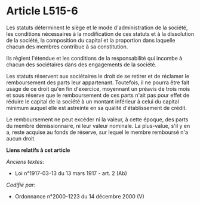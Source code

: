 # Article L515-6

Les statuts déterminent le siège et le mode d'administration de la société, les conditions nécessaires à la modification de
ces statuts et à la dissolution de la société, la composition du capital et la proportion dans laquelle chacun des membres
contribue à sa constitution.

Ils règlent l'étendue et les conditions de la responsabilité qui incombe à chacun des sociétaires dans des engagements de la
société.

Les statuts réservent aux sociétaires le droit de se retirer et de réclamer le remboursement des parts leur appartenant.
Toutefois, il ne pourra être fait usage de ce droit qu'en fin d'exercice, moyennant un préavis de trois mois et sous réserve
que le remboursement de ces parts n'ait pas pour effet de réduire le capital de la société à un montant inférieur à celui du
capital minimum auquel elle est astreinte en sa qualité d'établissement de crédit.

Le remboursement ne peut excéder ni la valeur, à cette époque, des parts du membre démissionnaire, ni leur valeur nominale.
La plus-value, s'il y en a, reste acquise au fonds de réserve, sur lequel le membre remboursé n'a aucun droit.

**Liens relatifs à cet article**

_Anciens textes_:

  - Loi n°1917-03-13 du 13 mars 1917 - art. 2 (Ab)

_Codifié par_:

  - Ordonnance n°2000-1223 du 14 décembre 2000 (V)
